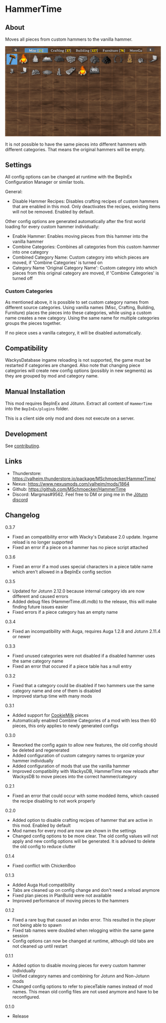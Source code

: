 # HammerTime


## About
Moves all pieces from custom hammers to the vanilla hammer.

![hammertime](https://raw.githubusercontent.com/MSchmoecker/HammerTime/master/Docs/HammerTimePreview.gif)

It is not possible to have the same pieces into different hammers with different categories.
That means the original hammers will be empty.


## Settings
All config options can be changed at runtime with the BepInEx Configuration Manager or similar tools.

General:
- Disable Hammer Recipes: Disables crafting recipes of custom hammers that are enabled in this mod.
  Only deactivates the recipes, existing items will not be removed. Enabled by default.

Other config options are generated automatically after the first world loading for every custom hammer individually:
- Enable Hammer: Enables moving pieces from this hammer into the vanilla hammer
- Combine Categories: Combines all categories from this custom hammer into one category
- Combined Category Name: Custom category into which pieces are moved, if 'Combine Categories' is turned on
- Category Name 'Original Category Name': Custom category into which pieces from this original category are moved, if 'Combine Categories' is turned off


### Custom Categories
As mentioned above, it is possible to set custom category names from different source categories.
Using vanilla names (Misc, Crafting, Building, Furniture) places the pieces into these categories, while using a custom name creates a new category.
Using the same name for multiple categories groups the pieces together.

If no piece uses a vanilla category, it will be disabled automatically.


## Compatibility

WackysDatabase ingame reloading is not supported, the game must be restarted if categories are changed.
Also note that changing piece categories will create new config options (possibly in new segments) as they are grouped by mod and category name.


## Manual Installation
This mod requires BepInEx and Jötunn.
Extract all content of `HammerTime` into the `BepInEx/plugins` folder.

This is a client side only mod and does not execute on a server.


## Development
See [contributing](https://github.com/MSchmoecker/HammerTime/blob/master/CONTRIBUTING.md).


## Links
- Thunderstore: https://valheim.thunderstore.io/package/MSchmoecker/HammerTime/
- Nexus: https://www.nexusmods.com/valheim/mods/1864
- Github: https://github.com/MSchmoecker/HammerTime
- Discord: Margmas#9562. Feel free to DM or ping me in the [Jötunn discord](https://discord.gg/DdUt6g7gyA)


## Changelog

0.3.7
- Fixed an compatibility error with Wacky's Database 2.0 update. Ingame reload is no longer supported
- Fixed an error if a piece on a hammer has no piece script attached

0.3.6
- Fixed an error if a mod uses special characters in a piece table name which aren't allowed in a BepInEx config section

0.3.5
- Updated for Jotunn 2.12.0 because internal category ids are now different and caused errors
- Added debug files (HammerTime.dll.mdb) to the release, this will make finding future issues easier
- Fixed errors if a piece category has an empty name

0.3.4
- Fixed an incompatibility with Auga, requires Auga 1.2.8 and Jotunn 2.11.4 or newer

0.3.3
- Fixed unused categories were not disabled if a disabled hammer uses the same category name
- Fixed an error that occured if a piece table has a null entry

0.3.2
- Fixed that a category could be disabled if two hammers use the same category name and one of them is disabled
- Improved startup time with many mods

0.3.1
- Added support for [CookieMilk](https://valheim.thunderstore.io/package/CookieMilk/) pieces
- Automatically enabled Combine Categories of a mod with less then 60 pieces, this only applies to newly generated configs

0.3.0
- Reworked the config again to allow new features, the old config should be deleted and regenerated
- Added configuration of custom category names to organize your hammer individually
- Added configuration of mods that use the vanilla hammer
- Improved compatibility with WackysDB, HammerTime now reloads after WackysDB to move pieces into the correct hammer/category

0.2.1
- Fixed an error that could occur with some modded items, which caused the recipe disabling to not work properly

0.2.0
- Added option to disable crafting recipes of hammer that are active in this mod. Enabled by default
- Mod names for every mod are now are shown in the settings
- Changed config options to be more clear.
  The old config values will not apply and new config options will be generated.
  It is advised to delete the old config to reduce clutter

0.1.4
- Fixed conflict with ChickenBoo

0.1.3
- Added Auga Hud compatibility
- Tabs are cleaned up on config change and don't need a reload anymore
- Fixed plan pieces in PlanBuild were not available
- Improved performance of moving pieces to the hammers

0.1.2
- Fixed a rare bug that caused an index error. This resulted in the player not being able to spawn
- Fixed tab names were doubled when relogging within the same game session
- Config options can now be changed at runtime, although old tabs are not cleaned up until restart

0.1.1
- Added option to disable moving pieces for every custom hammer individually
- Unified category names and combining for Jotunn and Non-Jotunn mods
- Changed config options to refer to pieceTable names instead of mod names.
  This mean old config files are not used anymore and have to be reconfigured.

0.1.0
- Release
